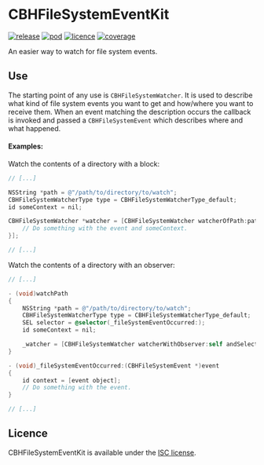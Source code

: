 # CBHFileSystemEventKit

[![release](https://img.shields.io/github/release/chris-huxtable/CBHFileSystemEventKit.svg)](https://github.com/chris-huxtable/CBHFileSystemEventKit/releases)
[![pod](https://img.shields.io/cocoapods/v/CBHFileSystemEventKit.svg)](https://cocoapods.org/pods/CBHFileSystemEventKit)
[![licence](https://img.shields.io/badge/licence-ISC-lightgrey.svg?cacheSeconds=2592000)](https://github.com/chris-huxtable/CBHFileSystemEventKit/blob/master/LICENSE)
[![coverage](https://img.shields.io/badge/coverage-98%25-brightgreen.svg?cacheSeconds=2592000)](https://github.com/chris-huxtable/CBHFileSystemEventKit)

An easier way to watch for file system events.


## Use

The starting point of any use is `CBHFileSystemWatcher`. It is used to describe what kind of file system events you want to get and how/where you want to receive them. When an event matching the description occurs the callback is invoked and passed a `CBHFileSystemEvent` which describes where and what happened.

#### Examples:

Watch the contents of a directory with a block:
```objective-c
// [...]

NSString *path = @"/path/to/directory/to/watch";
CBHFileSystemWatcherType type = CBHFileSystemWatcherType_default;
id someContext = nil;

CBHFileSystemWatcher *watcher = [CBHFileSystemWatcher watcherOfPath:path withType:type andBlock:^(CBHFileSystemEvent *event) {
	// Do something with the event and someContext.
}];

// [...]
```

Watch the contents of a directory with an observer:
```objective-c
// [...]

- (void)watchPath
{
	NSString *path = @"/path/to/directory/to/watch";
	CBHFileSystemWatcherType type = CBHFileSystemWatcherType_default;
	SEL selector = @selector(_fileSystemEventOccurred:);
	id someContext = nil;

	_watcher = [CBHFileSystemWatcher watcherWithObserver:self andSelector:selector ofPath:path withType:type andObject:someContext];
}

- (void)_fileSystemEventOccurred:(CBHFileSystemEvent *)event
{
	id context = [event object];
	// Do something with the event.
}

// [...]
```

## Licence
CBHFileSystemEventKit is available under the [ISC license](https://github.com/chris-huxtable/CBHFileSystemEventKit/blob/master/LICENSE).
